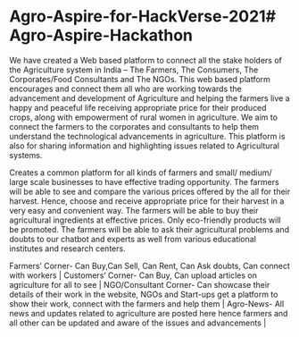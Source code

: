 # Agro-Aspire-for-HackVerse-2021# Agro-Aspire-Hackathon







We have created a Web based platform to connect all the stake holders of the Agriculture system in India – The Farmers, The Consumers, The Corporates/Food Consultants and The NGOs. This web based platform encourages and connect them all who are working towards the advancement and development of Agriculture and helping the farmers live a happy and peaceful life receiving appropriate price for their produced crops, along with empowerment of rural women in agriculture. We aim to connect the farmers to the corporates and consultants to help them understand the technological advancements in agriculture. This platform is also for sharing information and highlighting issues related to Agricultural systems.

Creates a common platform for all kinds of farmers and small/ medium/ large scale businesses to have effective trading opportunity. The farmers will be able to see and compare the various prices offered by the all for their harvest. Hence, choose and receive appropriate price for their harvest in a very easy and convenient way. The farmers will be able to buy their agricultural ingredients at effective prices. Only eco-friendly products will be promoted.
The farmers will be able to ask their agricultural problems and doubts to our chatbot and experts as well from various educational institutes and research centers.

Farmers’ Corner- Can Buy,Can Sell, Can Rent, Can Ask doubts, Can connect with workers |
Customers’ Corner- Can Buy, Can upload articles on agriculture for all to see |
NGO/Consultant Corner- Can showcase their details of their work in the website, NGOs and Start-ups get a platform to show their work, connect with the farmers and help them |
Agro-News- All news and updates related to agriculture are posted here hence farmers and all other can be updated and aware of the issues and advancements |
